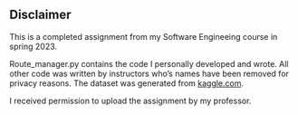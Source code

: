 ## Disclaimer

This is a completed assignment from my Software Engineeing course in spring 2023. 

Route_manager.py contains the code I personally developed and wrote. All other code was written by instructors who’s names have been removed for privacy reasons. The dataset was generated from [kaggle.com](https://www.kaggle.com/datasets/arbazmohammad/world-airports-and-airlines-datasets).

I received permission to upload the assignment by my professor.